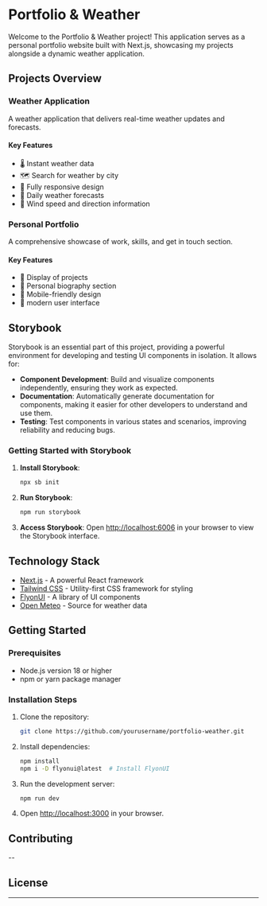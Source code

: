 # Portfolio & Weather

Welcome to the Portfolio & Weather project! This application serves as a personal portfolio website built with Next.js, showcasing my projects alongside a dynamic weather application.

## Projects Overview

### Weather Application
A weather application that delivers real-time weather updates and forecasts.

#### Key Features
- 🌡️ Instant weather data
- 🗺️ Search for weather by city
- 📱 Fully responsive design
- 🌅 Daily weather forecasts
- 💨 Wind speed and direction information

### Personal Portfolio
A comprehensive showcase of work, skills, and get in touch section.

#### Key Features
- 💼 Display of projects
- 📝 Personal biography section
- 📱 Mobile-friendly design
- 🎨 modern user interface

## Storybook

Storybook is an essential part of this project, providing a powerful environment for developing and testing UI components in isolation. It allows for:

- **Component Development**: Build and visualize components independently, ensuring they work as expected.
- **Documentation**: Automatically generate documentation for components, making it easier for other developers to understand and use them.
- **Testing**: Test components in various states and scenarios, improving reliability and reducing bugs.

### Getting Started with Storybook

1. **Install Storybook**:
   ```bash
   npx sb init
   ```

2. **Run Storybook**:
   ```bash
   npm run storybook
   ```

3. **Access Storybook**:
   Open [http://localhost:6006](http://localhost:6006) in your browser to view the Storybook interface.

## Technology Stack

- [Next.js](https://nextjs.org/) - A powerful React framework
- [Tailwind CSS](https://tailwindcss.com/) - Utility-first CSS framework for styling
- [FlyonUI](https://flyonui.com/) - A library of UI components
- [Open Meteo](https://open-meteo.com/) - Source for weather data

## Getting Started

### Prerequisites

- Node.js version 18 or higher
- npm or yarn package manager

### Installation Steps

1. Clone the repository:
   ```bash
   git clone https://github.com/yourusername/portfolio-weather.git
   ```

2. Install dependencies:
   ```bash
   npm install
   npm i -D flyonui@latest  # Install FlyonUI
   ```

3. Run the development server:
   ```bash
   npm run dev
   ```

4. Open [http://localhost:3000](http://localhost:3000) in your browser.

## Contributing

--

## License

---
